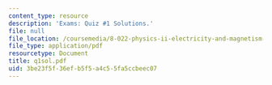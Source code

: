 ```yaml
---
content_type: resource
description: 'Exams: Quiz #1 Solutions.'
file: null
file_location: /coursemedia/8-022-physics-ii-electricity-and-magnetism-fall-2002/3be23f5f36efb5f5a4c55fa5ccbeec07_q1sol.pdf
file_type: application/pdf
resourcetype: Document
title: q1sol.pdf
uid: 3be23f5f-36ef-b5f5-a4c5-5fa5ccbeec07
---
```

